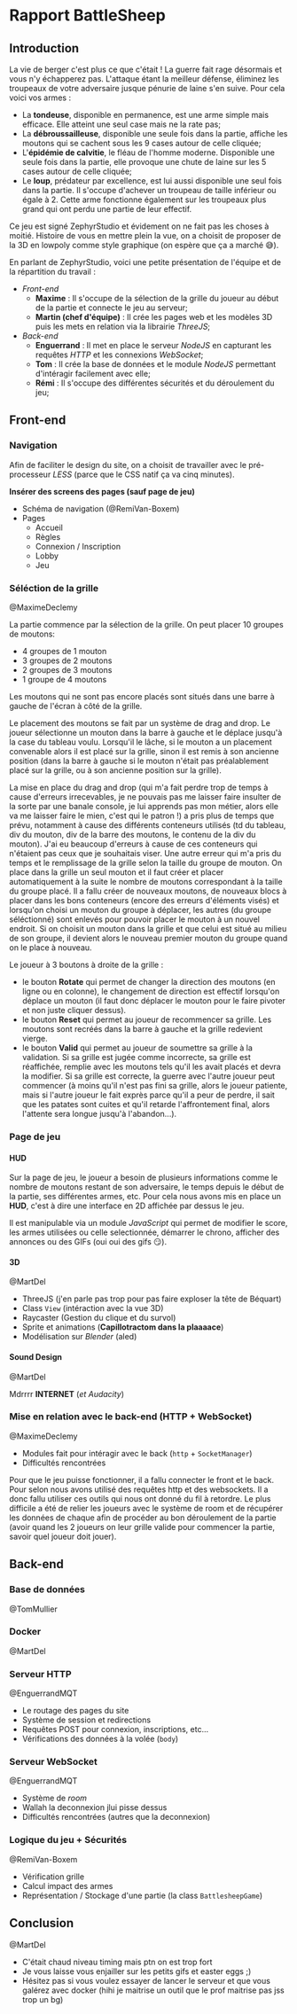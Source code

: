 # Rapport BattleSheep

## Introduction

La vie de berger c'est plus ce que c'était ! La guerre fait rage désormais et vous n'y échapperez pas. L'attaque étant la meilleur défense, éliminez les troupeaux de votre adversaire jusque pénurie de laine s'en suive. Pour cela voici vos armes :

* La **tondeuse**, disponible en permanence, est une arme simple mais efficace. Elle atteint une seul case mais ne la rate pas;
* La **débroussailleuse**, disponible une seule fois dans la partie, affiche les moutons qui se cachent sous les 9 cases autour de celle cliquée;
* L'**épidémie de calvitie**, le fléau de l'homme moderne. Disponible une seule fois dans la partie, elle provoque une chute de laine sur les 5 cases autour de celle cliquée;
* Le **loup**, prédateur par excellence, est lui aussi disponible une seul fois dans la partie. Il s'occupe d'achever un troupeau de taille inférieur ou égale à 2. Cette arme fonctionne également sur les troupeaux plus grand qui ont perdu une partie de leur effectif.

Ce jeu est signé ZephyrStudio et évidement on ne fait pas les choses à moitié. Histoire de vous en mettre plein la vue, on a choisit de proposer de la 3D en lowpoly comme style graphique (on espère que ça a marché 😅️).

En parlant de ZephyrStudio, voici une petite présentation de l'équipe et de la répartition du travail :

* *Front-end*
	* **Maxime** : Il s'occupe de la sélection de la grille  du joueur au début de la partie et connecte le jeu au serveur;
	* **Martin (chef d'équipe)** : Il crée les pages web et les modèles 3D puis les mets en relation via la librairie *ThreeJS*;
* *Back-end*
	* **Enguerrand** : Il met en place le serveur *NodeJS* en capturant les requêtes *HTTP* et les connexions *WebSocket*;
	* **Tom** : Il crée la base de données et le module *NodeJS* permettant d'intéragir facilement avec elle;
	* **Rémi** : Il s'occupe des différentes sécurités et du déroulement du jeu;

## Front-end

### Navigation

Afin de faciliter le design du site, on a choisit de travailler avec le pré-processeur *LESS* (parce que le CSS natif ça va cinq minutes).

**Insérer des screens des pages (sauf page de jeu)**

* Schéma de navigation (@RemiVan-Boxem)
* Pages
	* Accueil
	* Règles
	* Connexion / Inscription
	* Lobby
	* Jeu


### Séléction de la grille
@MaximeDeclemy

La partie commence par la sélection de la grille. 
On peut placer 10 groupes de moutons:
* 4 groupes de 1 mouton
* 3 groupes de 2 moutons
* 2 groupes de 3 moutons
* 1 groupe de 4 moutons

Les moutons qui ne sont pas encore placés sont situés dans une barre à gauche de l'écran à côté de la grille.

Le placement des moutons se fait par un système de drag and drop. Le joueur sélectionne un mouton dans la barre à gauche et le déplace jusqu'à la case du tableau voulu. Lorsqu'il le lâche, si le mouton a un placement convenable alors il est placé sur la grille, sinon il est remis à son ancienne position (dans la barre à gauche si le mouton n'était pas préalablement placé sur la grille, ou à son ancienne position sur la grille).

La mise en place du drag and drop (qui m'a fait perdre trop de temps à cause d'erreurs irrecevables, je ne pouvais pas me laisser faire insulter de la sorte par une banale console, je lui apprends pas mon métier, alors elle va me laisser faire le mien, c'est qui le patron !) a pris plus de temps que prévu, notamment à cause des différents conteneurs utilisés (td du tableau, div du mouton, div de la barre des moutons, le contenu de la div du mouton). J'ai eu beaucoup d'erreurs à cause de ces conteneurs qui n'étaient pas ceux que je souhaitais viser. Une autre erreur qui m'a pris du temps et le remplissage de la grille selon la taille du groupe de mouton. On place dans la grille un seul mouton et il faut créer et placer automatiquement à la suite le nombre de moutons correspondant à la taille du groupe placé. Il a fallu créer de nouveaux moutons, de nouveaux blocs à placer dans les bons conteneurs (encore des erreurs d'éléments visés) et lorsqu'on choisi un mouton du groupe à déplacer, les autres (du groupe séléctionné) sont enlevés pour pouvoir placer le mouton à un nouvel endroit. Si on choisit un mouton dans la grille et que celui est situé au milieu de son groupe, il devient alors le nouveau premier mouton du groupe quand on le place à nouveau.

Le joueur à 3 boutons à droite de la grille :
* le bouton **Rotate** qui permet de changer la direction des moutons (en ligne ou en colonne), le changement de direction est effectif lorsqu'on déplace un mouton (il faut donc déplacer le mouton pour le faire pivoter et non juste cliquer dessus).
* le bouton **Reset** qui permet au joueur de recommencer sa grille. Les moutons sont recréés dans la barre à gauche et la grille redevient vierge.
* le bouton **Valid** qui permet au joueur de soumettre sa grille à la validation. Si sa grille est jugée comme incorrecte, sa grille est réaffichée, remplie avec les moutons tels qu'il les avait placés et devra la modifier. Si sa grille est correcte, la guerre avec l'autre joueur peut commencer (à moins qu'il n'est pas fini sa grille, alors le joueur patiente, mais si l'autre joueur le fait exprès parce qu'il a peur de perdre, il sait que les patates sont cuites et qu'il retarde l'affrontement final, alors l'attente sera longue jusqu'à l'abandon...).


### Page de jeu

#### HUD

Sur la page de jeu, le joueur a besoin de plusieurs informations comme le nombre de moutons restant de son adversaire, le temps depuis le début de la partie, ses différentes armes, etc. Pour cela nous avons mis en place un **HUD**, c'est à dire une interface en 2D affichée par dessus le jeu.

Il est manipulable via un module *JavaScript* qui permet de modifier le score, les armes utilisées ou celle selectionnée, démarrer le chrono, afficher des annonces ou des GIFs (oui oui des gifs 😏️).

#### 3D
@MartDel

* ThreeJS (j'en parle pas trop pour pas faire exploser la tête de Béquart)
* Class `View` (intéraction avec la vue 3D)
* Raycaster (Gestion du clique et du survol)
* Sprite et animations (**Capillotractom dans la plaaaace**)
* Modélisation sur *Blender* (aled)

#### Sound Design
@MartDel

Mdrrrr **INTERNET** (*et Audacity*) 

### Mise en relation avec le back-end (HTTP + WebSocket)
@MaximeDeclemy

* Modules fait pour intéragir avec le back (`http` + `SocketManager`)
* Difficultés rencontrées

Pour que le jeu puisse fonctionner, il a fallu connecter le front et le back. Pour selon nous avons utilisé des requêtes http et des websockets. 
Il a donc fallu utiliser ces outils qui nous ont donné du fil à retordre. Le plus difficile a été de relier les joueurs avec le système de room et de récupérer les données de chaque afin de procéder au bon déroulement de la partie (avoir quand les 2 joueurs on leur grille valide pour commencer la partie, savoir quel joueur doit jouer).

## Back-end

### Base de données
@TomMullier

### Docker
@MartDel

### Serveur HTTP
@EnguerrandMQT

* Le routage des pages du site
* Système de session et redirections
* Requêtes POST pour connexion, inscriptions, etc...
* Vérifications des données à la volée (`body`)

### Serveur WebSocket
@EnguerrandMQT

* Système de *room*
* Wallah la deconnexion jlui pisse dessus
* Difficultés rencontrées (autres que la deconnexion)

### Logique du jeu + Sécurités
@RemiVan-Boxem

* Vérification grille
* Calcul impact des armes
* Représentation / Stockage d'une partie (la class `BattlesheepGame`)

## Conclusion
@MartDel

* C'était chaud niveau timing mais ptn on est trop fort
* Je vous laisse vous enjailler sur les petits gifs et easter eggs ;)
* Hésitez pas si vous voulez essayer de lancer le serveur et que vous galérez avec docker (hihi je maitrise un outil que le prof maitrise pas jss trop un bg)